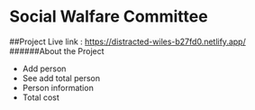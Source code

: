 # Social Walfare Committee
##Project Live link : https://distracted-wiles-b27fd0.netlify.app/
######About the Project
* Add person
* See add total person
* Person information
* Total cost